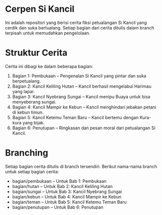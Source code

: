 # Cerpen Si Kancil

Ini adalah repositori yang berisi cerita fiksi petualangan Si Kancil yang cerdik dan suka bertualang. Setiap bagian dari cerita ditulis dalam branch terpisah untuk memudahkan pengelolaan.

# Struktur Cerita
Cerita ini dibagi ke dalam beberapa bagian:
1. Bagian 1: Pembukaan – Pengenalan Si Kancil yang pintar dan suka berpetualang.
2. Bagian 2: Kancil Keliling Hutan – Kancil berhasil mengelabui Harimau yang lapar.
3. Bagian 3: Kancil Nyebrang Sungai – Kancil menipu Buaya untuk bisa menyeberang sungai.
4. Bagian 4: Kancil Mampir ke Kebun – Kancil menghindari jebakan petani di kebun timun.
5. Bagian 5: Kancil Ketemu Teman Baru – Kancil bertemu dengan Kura-kura yang bijak.
6. Bagian 6: Penutupan – Ringkasan dan pesan moral dari petualangan Si Kancil.

# Branching
Setiap bagian cerita ditulis di branch tersendiri. Berikut nama-nama branch untuk setiap bagian cerita:
- bagian/pembukaan – Untuk Bab 1: Pembukaan
- bagian/hutan – Untuk Bab 2: Kancil Keliling Hutan
- bagian/sungai – Untuk Bab 3: Kancil Nyebrang Sungai
- bagian/kebun – Untuk Bab 4: Kancil Mampir ke Kebun
- bagian/teman – Untuk Bab 5: Kancil Ketemu Teman Baru
- bagian/penutupan – Untuk Bab 6: Penutupan
